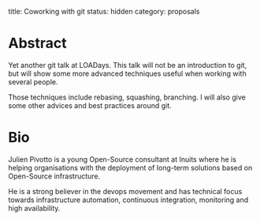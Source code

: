 title: Coworking with git
status: hidden
category: proposals


 # Abstract

Yet another git talk at LOADays. This talk will not be an introduction to git,
but will show some more advanced techniques useful when working with several
people.

Those techniques include rebasing, squashing, branching. I will also give some
other advices and best practices around git.

 # Bio

Julien Pivotto is a young Open-Source consultant at Inuits where he is helping
organisations with the deployment of long-term solutions based on Open-Source
infrastructure.

He is a strong believer in the devops movement and has technical focus towards
infrastructure automation, continuous integration, monitoring and high
availability.
